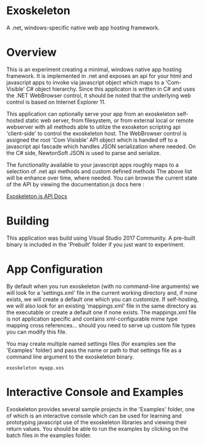 # Exoskeleton
A .net, windows-specific native web app hosting framework.

# Overview
This is an experiment creating a minimal, windows native app hosting framework.  It is implemented in .net and exposes an 
api for your html and javascript apps to invoke via javascript object which maps to a 'Com-Visible' C# object hierarchy.
Since this applicaton is written in C# and uses the .NET WebBrowser control, it should be noted that the underlying web 
control is based on Internet Explorer 11.

This application can optionally serve your app from an exoskeleton self-hosted static web server, from filesystem, 
or from external local or remote webserver with all methods able to utilize the exosketon scripting api 'client-side' to control the exoskeleton host.  The WebBrowser control is assigned the root 
'Com Visisble' API object which is handed off to a javascript api fascade which handles JSON serialization where needed.  On the 
C# side, NewtonSoft JSON is used to parse and serialize.  

The functionality available to your javascript apps roughly maps to a selection of .net api methods and custom defined methods 
The above list will be enhance over time, where needed.  You can browse the current state of the API by viewing the documentation.js docs here :

[Exoskeleton.js API Docs](https://rawgit.com/obeliskos/exoskeleton/master/Examples/exoskeleton.js/docs/index.html)

# Building
This application was build using Visual Studio 2017 Community.  A pre-built binary is included in the 'Prebuilt' folder if you just want to experiment.

# App Configuration
By default when you run exoskeleton (with no command-line arguments) we will look for a 'settings.xml' file in the current working directory 
and, if none exists, we will create a default one which you can customize.  If self-hosting, we will also look for an existing 'mappings.xml' file 
in the same directory as the executable or create a default one if none exists.  The mappings.xml file is not application specific and contains 
xml-configurable mime type mapping cross references... should you need to serve up custom file types you can modify this file.

You may create multiple named settings files (for examples see the 'Examples' folder) and pass the name or path to that settings file as a command line 
argument to the exoskeleton binary.

```
exoskeleton myapp.xos
```

# Interactive Console and Examples
Exoskeleton provides several sample projects in the 'Examples' folder, one of which is an interactive console which 
can be used for learning and prototyping javascript use of the exoskeleton libraries and viewing their return values.
You should be able to run the examples by clicking on the batch files in the examples folder.